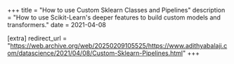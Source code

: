 +++
title = "How to use Custom Sklearn Classes and Pipelines"
description = "How to use Scikit-Learn's deeper features to build custom models and transformers."
date = 2021-04-08

[extra]
redirect_url = "https://web.archive.org/web/20250209105525/https://www.adithyabalaji.com/datascience/2021/04/08/Custom-Sklearn-Pipelines.html"
+++

